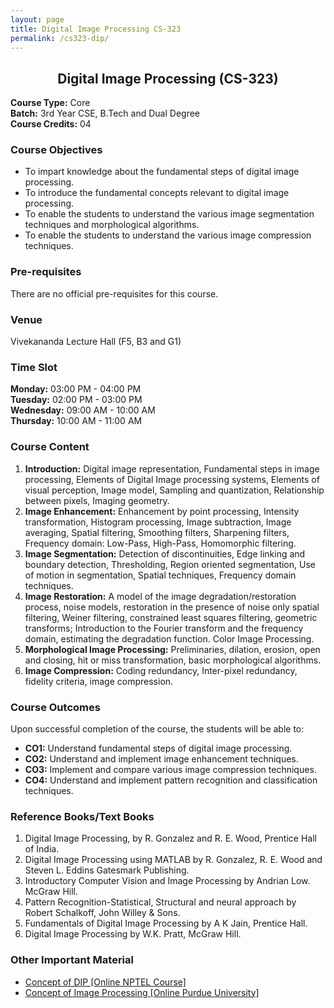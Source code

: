 ```yaml
---
layout: page
title: Digital Image Processing CS-323
permalink: /cs323-dip/
---
```


<div style="text-align:center"><h2>Digital Image Processing (CS-323)</h2></div>

<p>
  <b>Course Type:</b> Core<br>
  <b>Batch:</b> 3rd Year CSE, B.Tech and Dual Degree<br>
  <b>Course Credits:</b> 04
</p>

<h3>Course Objectives</h3>
<ul>
  <li>To impart knowledge about the fundamental steps of digital image processing.</li>
  <li>To introduce the fundamental concepts relevant to digital image processing.</li>
  <li>To enable the students to understand the various image segmentation techniques and morphological algorithms.</li>
  <li>To enable the students to understand the various image compression techniques.</li>
</ul>

<h3>Pre-requisites</h3>
<p>There are no official pre-requisites for this course.</p>

<h3>Venue</h3>
<p>Vivekananda Lecture Hall (F5, B3 and G1)</p>

<h3>Time Slot</h3>
<p>
  <b>Monday:</b> 03:00 PM - 04:00 PM<br>
  <b>Tuesday:</b> 02:00 PM - 03:00 PM<br>
  <b>Wednesday:</b> 09:00 AM - 10:00 AM<br>
  <b>Thursday:</b> 10:00 AM - 11:00 AM
</p>

<h3>Course Content</h3>
<ol>
  <li>
    <b>Introduction:</b> Digital image representation, Fundamental steps in image processing, Elements of Digital Image processing systems, Elements of visual perception, Image model, Sampling and quantization, Relationship between pixels, Imaging geometry.
  </li>
  <li>
    <b>Image Enhancement:</b> Enhancement by point processing, Intensity transformation, Histogram processing, Image subtraction, Image averaging, Spatial filtering, Smoothing filters, Sharpening filters, Frequency domain: Low-Pass, High-Pass, Homomorphic filtering.
  </li>
  <li>
    <b>Image Segmentation:</b> Detection of discontinuities, Edge linking and boundary detection, Thresholding, Region oriented segmentation, Use of motion in segmentation, Spatial techniques, Frequency domain techniques.
  </li>
  <li>
    <b>Image Restoration:</b> A model of the image degradation/restoration process, noise models, restoration in the presence of noise only spatial filtering, Weiner filtering, constrained least squares filtering, geometric transforms; Introduction to the Fourier transform and the frequency domain, estimating the degradation function. Color Image Processing.
  </li>
  <li>
    <b>Morphological Image Processing:</b> Preliminaries, dilation, erosion, open and closing, hit or miss transformation, basic morphological algorithms.
  </li>
  <li>
    <b>Image Compression:</b> Coding redundancy, Inter-pixel redundancy, fidelity criteria, image compression.
  </li>
</ol>

<h3>Course Outcomes</h3>
<p>Upon successful completion of the course, the students will be able to:</p>
<ul>
  <li><b>CO1:</b> Understand fundamental steps of digital image processing.</li>
  <li><b>CO2:</b> Understand and implement image enhancement techniques.</li>
  <li><b>CO3:</b> Implement and compare various image compression techniques.</li>
  <li><b>CO4:</b> Understand and implement pattern recognition and classification techniques.</li>
</ul>

<h3>Reference Books/Text Books</h3>
<ol>
  <li>Digital Image Processing, by R. Gonzalez and R. E. Wood, Prentice Hall of India.</li>
  <li>Digital Image Processing using MATLAB by R. Gonzalez, R. E. Wood and Steven L. Eddins Gatesmark Publishing.</li>
  <li>Introductory Computer Vision and Image Processing by Andrian Low. McGraw Hill.</li>
  <li>Pattern Recognition-Statistical, Structural and neural approach by Robert Schalkoff, John Willey & Sons.</li>
  <li>Fundamentals of Digital Image Processing by A K Jain, Prentice Hall.</li>
  <li>Digital Image Processing by W.K. Pratt, McGraw Hill.</li>
</ol>

<h3>Other Important Material</h3>
<ul>
  <li><a href="https://nptel.ac.in/courses/117105079">Concept of DIP [Online NPTEL Course]</a></li>
  <li><a href="https://engineering.purdue.edu/ECE/Research/Areas/ViSPI/ECE637">Concept of Image Processing [Online Purdue University]</a></li>
</ul>
